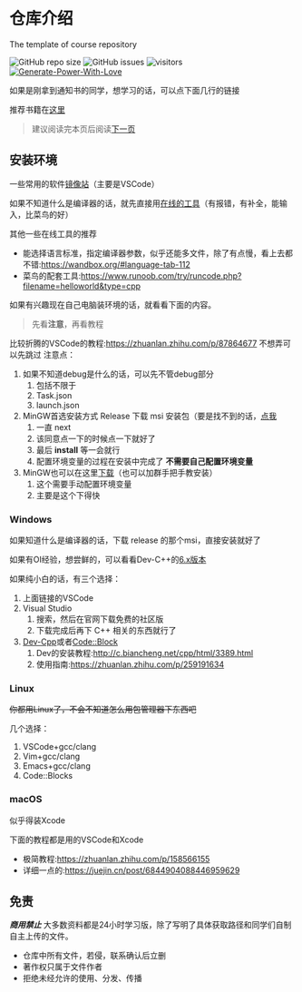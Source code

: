 # 仓库介绍
The template of course repository

![GitHub repo size](https://img.shields.io/github/repo-size/SCU-CS/C-Cpp)
![GitHub issues](https://img.shields.io/github/issues/SCU-CS/C-Cpp)
![visitors](https://visitor-badge.glitch.me/badge?page_id=SCU-CS.C-Cpp)
[![Generate-Power-With-Love](https://img.shields.io/badge/Generate--Power--With-Love-red)](https://github.com/SCU-CS/Contributors)

如果是刚拿到通知书的同学，想学习的话，可以点下面几行的链接

推荐书籍在[这里](guide/README.md#书籍推荐)

> 建议阅读完本页后阅读[下一页](guide/README.md)

## 安装环境

一些常用的软件[镜像站](http://bbs.covariant.cn/d/14)（主要是VSCode）


如果不知道什么是编译器的话，就先直接用[在线的工具](http://www.dooccn.com/cpp/)（有报错，有补全，能输入，比菜鸟的好）

其他一些在线工具的推荐
- 能选择语言标准，指定编译器参数，似乎还能多文件，除了有点慢，看上去都不错:<https://wandbox.org/#language-tab-112>
- 菜鸟的配套工具:<https://www.runoob.com/try/runcode.php?filename=helloworld&type=cpp>

如果有兴趣现在自己电脑装环境的话，就看看下面的内容。

> 先看**注意**，再看教程

比较折腾的VSCode的教程:<https://zhuanlan.zhihu.com/p/87864677>  不想弄可以先跳过
注意点：
1. 如果不知道debug是什么的话，可以先不管debug部分
   1. 包括不限于
   2. Task.json
   3. launch.json
2. MinGW首选安装方式 Release 下载 msi 安装包（要是找不到的话，[点我](https://github.com/SCU-CS/C-Cpp/releases/download/alpha/gcc-10.2.0-mingw-w64-8.0.0-r8-covscript.org.msi)
   1. 一直 next
   2. 该同意点一下的时候点一下就好了
   3. 最后 **install** 等一会就行
   4. 配置环境变量的过程在安装中完成了 **不需要自己配置环境变量**
3. MinGW也可以在这里[下载](http://mirrors.covariant.cn/software/x86_64-8.1.0-release-posix-seh-rt_v6-rev0.7z)（也可以加群手把手教安装）
   1. 这个需要手动配置环境变量
   2. 主要是这个下得快


### Windows

如果知道什么是编译器的话，下载 release 的那个msi，直接安装就好了

如果有OI经验，想尝鲜的，可以看看Dev-C++的[6.x版本](https://github.com/Embarcadero/Dev-Cpp/releases)

如果纯小白的话，有三个选择：
1. 上面链接的VSCode
2. Visual Studio
   1. 搜索，然后在官网下载免费的社区版
   2. 下载完成后再下 C++ 相关的东西就行了
3. [Dev-Cpp](https://devcpp.gitee.io/)或者[Code::Block](https://www.codeblocks.org/downloads/binaries)
   1. Dev的安装教程:<http://c.biancheng.net/cpp/html/3389.html>
   2. 使用指南:<https://zhuanlan.zhihu.com/p/259191634>


### Linux

~~你都用Linux了，不会不知道怎么用包管理器下东西吧~~

几个选择：
1. VSCode+gcc/clang
2. Vim+gcc/clang
3. Emacs+gcc/clang
4. Code::Blocks

### macOS

似乎得装Xcode

下面的教程都是用的VSCode和Xcode

- 极简教程:<https://zhuanlan.zhihu.com/p/158566155>
- 详细一点的:<https://juejin.cn/post/6844904088446959629>

## 免责

***商用禁止*** 大多数资料都是24小时学习版，除了写明了具体获取路径和同学们自制自主上传的文件。

- 仓库中所有文件，若侵，联系确认后立删
- 著作权只属于文件作者
- 拒绝未经允许的使用、分发、传播